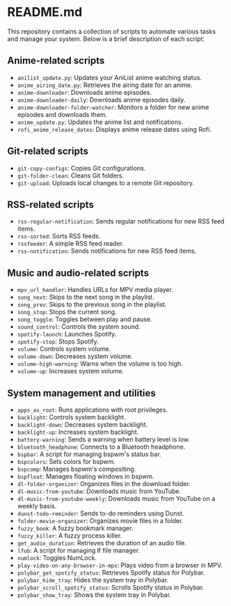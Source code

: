# README.md

This repository contains a collection of scripts to automate various tasks and manage your system. Below is a brief description of each script:

## Anime-related scripts
- `anilist_update.py`: Updates your AniList anime watching status.
- `anime_airing_date.py`: Retrieves the airing date for an anime.
- `anime-downloader`: Downloads anime episodes.
- `anime-downloader-daily`: Downloads anime episodes daily.
- `anime-downloader-folder-watcher`: Monitors a folder for new anime episodes and downloads them.
- `anime_update.py`: Updates the anime list and notifications.
- `rofi_anime_release_dates`: Displays anime release dates using Rofi.

## Git-related scripts
- `git-copy-configs`: Copies Git configurations.
- `git-folder-clean`: Cleans Git folders.
- `git-upload`: Uploads local changes to a remote Git repository.

## RSS-related scripts
- `rss-regular-notification`: Sends regular notifications for new RSS feed items.
- `rss-sorted`: Sorts RSS feeds.
- `rssfeeder`: A simple RSS feed reader.
- `rss-notification`: Sends notifications for new RSS feed items.

## Music and audio-related scripts
- `mpv_url_handler`: Handles URLs for MPV media player.
- `song_next`: Skips to the next song in the playlist.
- `song_prev`: Skips to the previous song in the playlist.
- `song_stop`: Stops the current song.
- `song_toggle`: Toggles between play and pause.
- `sound_control`: Controls the system sound.
- `spotify-launch`: Launches Spotify.
- `spotify-stop`: Stops Spotify.
- `volume`: Controls system volume.
- `volume-down`: Decreases system volume.
- `volume-high-warning`: Warns when the volume is too high.
- `volume-up`: Increases system volume.

## System management and utilities
- `apps_as_root`: Runs applications with root privileges.
- `backlight`: Controls system backlight.
- `backlight-down`: Decreases system backlight.
- `backlight-up`: Increases system backlight.
- `battery-warning`: Sends a warning when battery level is low.
- `bluetooth_headphone`: Connects to a Bluetooth headphone.
- `bspbar`: A script for managing bspwm's status bar.
- `bspcolors`: Sets colors for bspwm.
- `bspcomp`: Manages bspwm's compositing.
- `bspfloat`: Manages floating windows in bspwm.
- `dl-folder-organizer`: Organizes files in the download folder.
- `dl-music-from-youtube`: Downloads music from YouTube.
- `dl-music-from-youtube-weekly`: Downloads music from YouTube on a weekly basis.
- `dunst-todo-reminder`: Sends to-do reminders using Dunst.
- `folder-movie-organizer`: Organizes movie files in a folder.
- `fuzzy_book`: A fuzzy bookmark manager.
- `fuzzy_killer`: A fuzzy process killer.
- `get_audio_duration`: Retrieves the duration of an audio file.
- `lfub`: A script for managing lf file manager.
- `numlock`: Toggles NumLock.
- `play-video-on-any-browser-in-mpv`: Plays video from a browser in MPV.
- `polybar_get_spotify_status`: Retrieves Spotify status for Polybar.
- `polybar_hide_tray`: Hides the system tray in Polybar.
- `polybar_scroll_spotify_status`: Scrolls Spotify status in Polybar.
- `polybar_show_tray`: Shows the system tray in Polybar.

